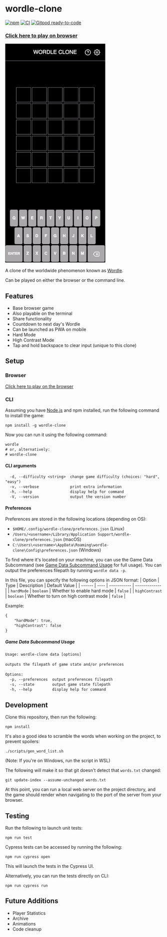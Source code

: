 # wordle-clone

[![npm](https://img.shields.io/npm/v/wordle-clone)](https://www.npmjs.com/package/wordle-clone)
[![CI](https://github.com/Coteh/wordle-clone/actions/workflows/run-tests.yml/badge.svg)](https://github.com/Coteh/wordle-clone/actions/workflows/run-tests.yml)
[![Gitpod ready-to-code](https://img.shields.io/badge/Gitpod-ready--to--code-908a85?logo=gitpod)](https://gitpod.io/#https://github.com/Coteh/wordle-clone)

### [**Click here to play on browser**](https://coteh.github.io/wordle-clone)

![Browser Game Screenshot](screenshot.gif "Browser Game Screenshot")

A clone of the worldwide phenomenon known as [Wordle](https://www.powerlanguage.co.uk/wordle/).

Can be played on either the browser or the command line.

## Features

- Base browser game
- Also playable on the terminal
- Share functionality
- Countdown to next day's Wordle
- Can be launched as PWA on mobile
- Hard Mode
- High Contrast Mode
- Tap and hold backspace to clear input (unique to this clone)

## Setup

### Browser

[Click here to play on the browser](https://coteh.github.io/wordle-clone)

### CLI

Assuming you have [Node.js](https://nodejs.org) and npm installed, run the following command to install the game:

```
npm install -g wordle-clone
```

Now you can run it using the following command:

```
wordle
# or, alternatively:
# wordle-clone
```

#### CLI arguments

```
  -d, --difficulty <string>  change game difficulty (choices: "hard", "easy")
  -v, --verbose              print extra information
  -h, --help                 display help for command
  -V, --version              output the version number
```

#### Preferences

Preferences are stored in the following locations (depending on OS):
- `$HOME/.config/wordle-clone/preferences.json` (Linux)
- `/Users/<username>/Library/Application Support/wordle-clone/preferences.json` (macOS)
- `C:\Users\<username>\AppData\Roaming\wordle-clone\Config\preferences.json` (Windows)

To find where it's located on your machine, you can use the Game Data Subcommand (see [Game Data Subcommand Usage](#game-data-subcommand-usage) for full usage). You can output the preferences filepath by running `wordle data -p`.

In this file, you can specify the following options in JSON format:
| Option | Type | Description | Default Value |
| ------ | ---- | ----------- | ------------- |
| `hardMode` | `boolean` | Whether to enable hard mode | `false` |
| `highContrast` | `boolean` | Whether to turn on high contrast mode | `false` |

Example:
```
{
    "hardMode": true,
    "highContrast": false
}
```

##### Game Data Subcommand Usage

```
Usage: wordle-clone data [options]

outputs the filepath of game state and/or preferences

Options:
  -p, --preferences  output preferences filepath
  -s, --state        output game state filepath
  -h, --help         display help for command
```

## Development

Clone this repository, then run the following:

```
npm install
```

It's also a good idea to scramble the words when working on the project, to prevent spoilers:

```
./scripts/gen_word_list.sh
```

(Note: If you're on Windows, run the script in WSL)

The following will make it so that git doesn't detect that `words.txt` changed:

```
git update-index --assume-unchanged words.txt
```

At this point, you can run a local web server on the project directory, and the game should render when navigating to the port of the server from your browser.

## Testing

Run the following to launch unit tests:

```
npm run test
```

Cypress tests can be accessed by running the following:

```
npm run cypress open
```

This will launch the tests in the Cypress UI. 

Alternatively, you can run the tests directly on CLI:

```
npm run cypress run
```

## Future Additions

- Player Statistics
- Archive
- Animations
- Code cleanup
